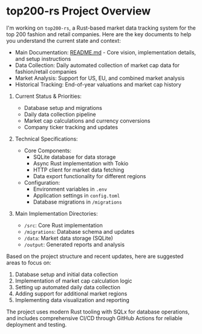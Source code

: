 # top200-rs Project Overview

I'm working on `top200-rs`, a Rust-based market data tracking system for the top 200 fashion and retail companies. Here are the key documents to help you understand the current state and context:

- Main Documentation: [README.md](README.md) - Core vision, implementation details, and setup instructions
- Data Collection: Daily automated collection of market cap data for fashion/retail companies
- Market Analysis: Support for US, EU, and combined market analysis
- Historical Tracking: End-of-year valuations and market cap history

1. Current Status & Priorities:
   - Database setup and migrations
   - Daily data collection pipeline
   - Market cap calculations and currency conversions
   - Company ticker tracking and updates

2. Technical Specifications:
   - Core Components:
      - SQLite database for data storage
      - Async Rust implementation with Tokio
      - HTTP client for market data fetching
      - Data export functionality for different regions
   - Configuration:
      - Environment variables in `.env`
      - Application settings in `config.toml`
      - Database migrations in `/migrations`

3. Main Implementation Directories:
   - `/src`: Core Rust implementation
   - `/migrations`: Database schema and updates
   - `/data`: Market data storage (SQLite)
   - `/output`: Generated reports and analysis

Based on the project structure and recent updates, here are suggested areas to focus on:

1. Database setup and initial data collection
2. Implementation of market cap calculation logic
3. Setting up automated daily data collection
4. Adding support for additional market regions
5. Implementing data visualization and reporting

The project uses modern Rust tooling with SQLx for database operations, and includes comprehensive CI/CD through GitHub Actions for reliable deployment and testing.
